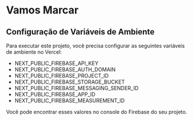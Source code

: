 # Vamos Marcar

## Configuração de Variáveis de Ambiente

Para executar este projeto, você precisa configurar as seguintes variáveis de ambiente no Vercel:

- NEXT_PUBLIC_FIREBASE_API_KEY
- NEXT_PUBLIC_FIREBASE_AUTH_DOMAIN
- NEXT_PUBLIC_FIREBASE_PROJECT_ID
- NEXT_PUBLIC_FIREBASE_STORAGE_BUCKET
- NEXT_PUBLIC_FIREBASE_MESSAGING_SENDER_ID
- NEXT_PUBLIC_FIREBASE_APP_ID
- NEXT_PUBLIC_FIREBASE_MEASUREMENT_ID

Você pode encontrar esses valores no console do Firebase do seu projeto.
